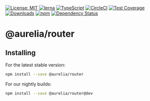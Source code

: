 [![License: MIT](https://img.shields.io/badge/License-MIT-yellow.svg)](https://opensource.org/licenses/MIT)
[![lerna](https://img.shields.io/badge/maintained%20with-lerna-cc00ff.svg)](https://lernajs.io/)
[![TypeScript](https://img.shields.io/badge/%3C%2F%3E-TypeScript-%230074c1.svg)](http://www.typescriptlang.org/)
[![CircleCI](https://circleci.com/gh/aurelia/aurelia.svg?style=shield)](https://circleci.com/gh/aurelia/aurelia)
[![Test Coverage](https://api.codeclimate.com/v1/badges/5ac0e13689735698073a/test_coverage)](https://codeclimate.com/github/aurelia/aurelia/test_coverage)
[![Downloads](https://img.shields.io/npm/dm/@aurelia/router.svg)](https://www.npmjs.com/package/@aurelia/router)
[![npm](https://img.shields.io/npm/v/@aurelia/router.svg?maxAge=3600)](https://www.npmjs.com/package/@aurelia/router)
[![Dependency Status](https://david-dm.org/aurelia/aurelia.svg?path=packages/router)](https://david-dm.org/aurelia/aurelia?path=packages/router)
# @aurelia/router

## Installing

For the latest stable version:

```bash
npm install --save @aurelia/router
```

For our nightly builds:

```bash
npm install --save @aurelia/router@dev
```
